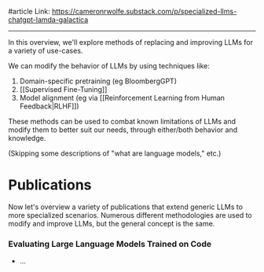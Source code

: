 #article 
Link: https://cameronrwolfe.substack.com/p/specialized-llms-chatgpt-lamda-galactica

-----

In this overview, we'll explore methods of replacing and improving LLMs for a variety of use-cases.

We can modify the behavior of LLMs by using techniques like:
1. Domain-specific pretraining (eg BloombergGPT)
2. [[Supervised Fine-Tuning]]
3. Model alignment (eg via [[Reinforcement Learning from Human Feedback|RLHF]])

These methods can be used to combat known limitations of LLMs and modify them to better suit our needs, through either/both behavior and knowledge.

(Skipping some descriptions of "what are language models," etc.)

# Publications
Now let's overview a variety of publications that extend generic LLMs to more specialized scenarios. Numerous different methodologies are used to modify and improve LLMs, but the general concept is the same.

### Evaluating Large Language Models Trained on Code
- ...












